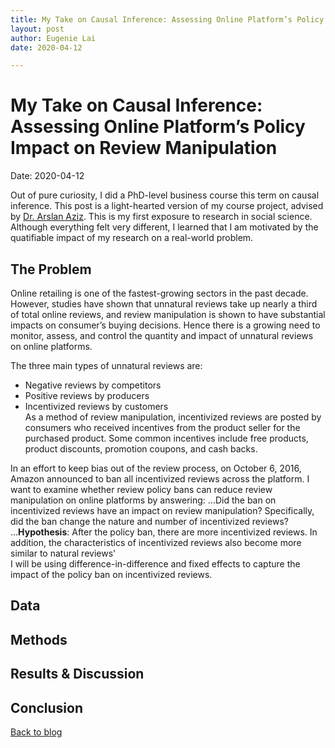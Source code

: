 ```yaml
---
title: My Take on Causal Inference: Assessing Online Platform’s Policy Impact on Review Manipulation
layout: post
author: Eugenie Lai
date: 2020-04-12

---
```


# My Take on Causal Inference: Assessing Online Platform’s Policy Impact on Review Manipulation  
Date: 2020-04-12

Out of pure curiosity, I did a PhD-level business course this term on causal inference. This post is a light-hearted version of my course project, advised by [Dr. Arslan Aziz](https://www.sauder.ubc.ca/people/arslan-aziz). This is my first exposure to research in social science. Although everything felt very different, I learned that I am motivated by the quatifiable impact of my research on a real-world problem.

## The Problem
Online retailing is one of the fastest-growing sectors in the past decade. However, studies have shown that unnatural reviews take up nearly a third of total online reviews, and review manipulation is shown to have substantial impacts on consumer’s buying decisions. Hence there is a growing need to monitor, assess, and control the quantity and impact of unnatural reviews on online platforms.

The three main types of unnatural reviews are:
* Negative reviews by competitors
* Positive reviews by producers
* Incentivized reviews by customers  
As a method of review manipulation, incentivized reviews are posted by consumers who received incentives from the product seller for the purchased product. Some common incentives include free products, product discounts, promotion coupons, and cash backs.

In an effort to keep bias out of the review process, on October 6, 2016, Amazon announced to ban all incentivized reviews across the platform. I want to examine whether review policy bans can reduce review manipulation on online platforms by answering:
...Did the ban on incentivized reviews have an impact on review manipulation? Specifically, did the ban change the nature and number of incentivized reviews?
...**Hypothesis**: After the policy ban, there are more incentivized reviews. In addition, the characteristics of incentivized reviews also become more similar to natural reviews'  
I will be using difference-in-difference and fixed effects to capture the impact of the policy ban on incentivized reviews.

## Data

## Methods

## Results & Discussion

## Conclusion

[Back to blog](./blog.html)